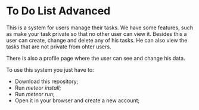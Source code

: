 # To Do List Advanced

This is a system for users manage their tasks. We have some features, such as make your task private so that no other user can view it. Besides this a user can create, change and delete any of his tasks. He can also view the tasks that are not private from ohter users.

There is also a profile page where the user can see and change his data.

To use this system you just have to:
- Download this repository;
- Run _meteor install_;
- Run _meteor run_;
- Open it in your browser and create a new account; 
